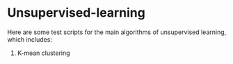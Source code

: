 # Unsupervised-learning
Here are some test scripts for the main algorithms of unsupervised learning, which includes:
1. K-mean clustering
